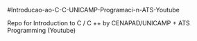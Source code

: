 #Introducao-ao-C-C-UNICAMP-Programaci-n-ATS-Youtube

Repo for Introduction to C / C ++ by CENAPAD/UNICAMP + ATS Programming (Youtube)
